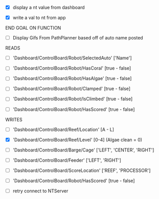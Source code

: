 - [x] display a nt value from dashboard
- [x] write a val to nt from app


END GOAL ON FUNCTION

- [ ] Display Gifs From PathPlanner based off of auto name posted

READS
- [ ] 'Dashboard/ControlBoard/Robot/SelectedAuto'
['Name']

- [ ] 'Dashboard/ControlBoard/Robot/HasCoral'
[true - false]

- [ ] 'Dashboard/ControlBoard/Robot/HasAlgae'
[true - false]

- [ ] 'Dashboard/ControlBoard/Robot/Clamped'
[true - false]

- [ ] 'Dashboard/ControlBoard/Robot/IsClimbed'
[true - false]

- [ ] 'Dashboard/ControlBoard/Robot/HasScored'
[true - false]


WRITES
- [ ] 'Dashboard/ControlBoard/Reef/Location'
[A - L]

- [x] 'Dashboard/ControlBoard/Reef/Level'
[0-4] (Algae clean = 0)

- [ ] 'Dashboard/ControlBoard/Barge/Cage'
['LEFT', 'CENTER', 'RIGHT']

- [ ] 'Dashboard/ControlBoard/Feeder'
['LEFT', 'RIGHT']

- [ ] 'Dashboard/ControlBoard/ScoreLocation'
['REEF', 'PROCESSOR']

- [ ] 'Dashboard/ControlBoard/Robot/HasScored'
[true - false]

- [ ] retry connect to NTServer
